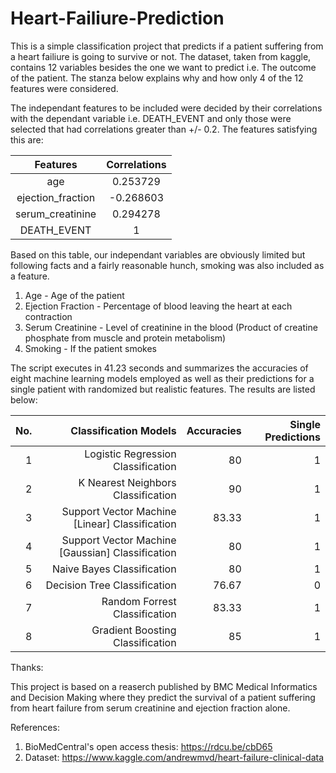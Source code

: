 # Heart-Failiure-Prediction

This is a simple classification project that predicts if a patient suffering from a heart failiure is going to survive or not.
The dataset, taken from kaggle, contains 12 variables besides the one we want to predict i.e. The outcome of the patient. The stanza below explains why and how only 4 of the 12 features were considered.

The independant features to be included were decided by their correlations with the dependant variable i.e. DEATH_EVENT and only those were selected that had correlations greater than +/- 0.2. The features satisfying this are:

|Features              |Correlations|
|:--------------------:|:----------:|
|        age           |  0.253729  |
|ejection_fraction     | -0.268603  |
|serum_creatinine      |  0.294278  |
|    DEATH_EVENT       |     1      |

Based on this table, our independant variables are obviously limited but following facts and a fairly reasonable hunch, smoking was also included as a feature.

 1) Age - Age of the patient
 2) Ejection Fraction - Percentage of blood leaving the heart at each contraction
 3) Serum Creatinine - Level of creatinine in the blood (Product of creatine phosphate from muscle and protein metabolism)
 4) Smoking - If the patient smokes
 
The script executes in 41.23 seconds and summarizes the accuracies of eight machine learning models employed as well as their predictions for a single patient with randomized but realistic features. The results are listed below:

|No.|Classification Models                            |Accuracies|Single Predictions|
|--:|------------------------------------------------:|---------:|-----------------:|
| 1 |Logistic Regression Classification               |   80     |                 1|
| 2 |K Nearest Neighbors Classification               |   90     |                 1|
| 3 |Support Vector Machine [Linear] Classification   |   83.33  |                 1|
| 4 |Support Vector Machine [Gaussian] Classification |   80     |                 1|
| 5 |Naive Bayes Classification                       |   80     |                 1|
| 6 |Decision Tree Classification                     |   76.67  |                 0|
| 7 |Random Forrest Classification                    |   83.33  |                 1|
| 8 |Gradient Boosting Classification                 |   85     |                 1|

Thanks: 

This project is based on a reaserch published by BMC Medical Informatics and Decision Making where they predict the survival of a patient suffering from heart failure from serum creatinine and ejection fraction alone. 

References:

1) BioMedCentral's open access thesis: https://rdcu.be/cbD65
2) Dataset: https://www.kaggle.com/andrewmvd/heart-failure-clinical-data
